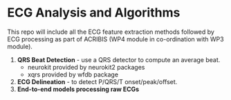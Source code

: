 # ECG Analysis and Algorithms
This repo will include all the ECG feature extraction methods followed by ECG processing as part of ACRIBIS (WP4 module in co-ordination with WP3 module).
1. **QRS Beat Detection** - use a QRS detector to compute an average beat.
     -  neurokit provided by neurokit2 packages
     -  xqrs provided by wfdb package
2. **ECG Delineation** - to detect P/QRS/T onset/peak/offset.
3. **End-to-end models processing raw ECGs**
